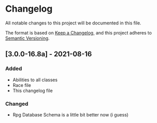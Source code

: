 # Changelog

All notable changes to this project will be documented in this file.

The format is based on [Keep a Changelog](https://keepachangelog.com/en/1.0.0/),
and this project adheres to [Semantic Versioning](https://semver.org/spec/v2.0.0.html).

## [3.0.0-16.8a] - 2021-08-16

### Added

- Abilities to all classes
- Race file
- This changelog file

### Changed

- Rpg Database Schema is a little bit better now (i guess)
